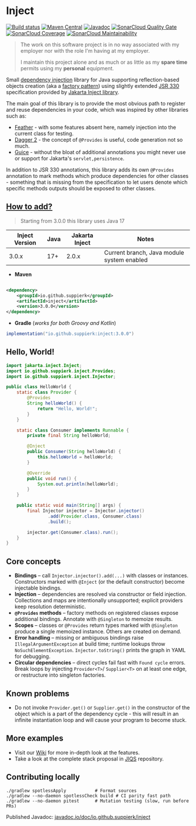# Inject

[![Build status](https://github.com/SuppieRK/inject/actions/workflows/build.yml/badge.svg)](https://github.com/SuppieRK/inject/actions/workflows/build.yml)
[![Maven Central](https://img.shields.io/maven-central/v/io.github.suppierk/inject.svg)](https://search.maven.org/artifact/io.github.suppierk/inject)
[![Javadoc](https://javadoc.io/badge2/io.github.suppierk/inject/javadoc.svg)](https://javadoc.io/doc/io.github.suppierk/inject)
[![SonarCloud Quality Gate](https://sonarcloud.io/api/project_badges/measure?project=SuppieRK_inject&metric=alert_status)](https://sonarcloud.io/summary/new_code?id=SuppieRK_inject)
[![SonarCloud Coverage](https://sonarcloud.io/api/project_badges/measure?project=SuppieRK_inject&metric=coverage)](https://sonarcloud.io/summary/new_code?id=SuppieRK_inject)
[![SonarCloud Maintainability](https://sonarcloud.io/api/project_badges/measure?project=SuppieRK_inject&metric=sqale_rating)](https://sonarcloud.io/summary/new_code?id=SuppieRK_inject)

> The work on this software project is in no way associated with my employer nor with the role I'm having at my
> employer.
>
> I maintain this project alone and as much or as little as my **spare time** permits using my **personal** equipment.

Small [dependency injection](https://en.wikipedia.org/wiki/Dependency_injection) library for Java supporting
reflection-based objects creation (aka a [factory pattern](https://en.wikipedia.org/wiki/Factory_method_pattern)) using
slightly extended [JSR 330](https://jcp.org/en/jsr/detail?id=330) specification provided
by [Jakarta Inject library](https://mvnrepository.com/artifact/jakarta.inject/jakarta.inject-api).

The main goal of this library is to provide the most obvious path to register and reuse dependencies in your code, which
was inspired by other libraries such as:

- [Feather](https://github.com/zsoltherpai/feather) - with some features absent here, namely injection into the current
  class for testing.
- [Dagger 2](https://github.com/google/dagger) - the concept of `@Provides` is useful, code generation not so much.
- [Guice](https://github.com/google/guice) - without the bloat of additional annotations you might never use or support
  for Jakarta's `servlet,persistence`.

In addition to JSR 330 annotations, this library adds its own `@Provides` annotation to mark methods which produce
dependencies for other classes - something that is missing from the specification to let users denote which specific
methods outputs should be exposed to other classes.

## [How to add?](https://mvnrepository.com/artifact/io.github.suppierk/inject)

> Starting from 3.0.0 this library uses Java 17

| Inject Version | Java | Jakarta Inject | Notes                                      |
|----------------|------|----------------|--------------------------------------------|
| 3.0.x          | 17+  | 2.0.x          | Current branch, Java module system enabled |

- **Maven**

```xml

<dependency>
    <groupId>io.github.suppierk</groupId>
    <artifactId>inject</artifactId>
    <version>3.0.0</version>
</dependency>
```

- **Gradle** (_works for both Groovy and Kotlin_)

```groovy
implementation("io.github.suppierk:inject:3.0.0")
```

## Hello, World!

```java
import jakarta.inject.Inject;
import io.github.suppierk.inject.Provides;
import io.github.suppierk.inject.Injector;

public class HelloWorld {
    static class Provider {
        @Provides
        String helloWorld() {
            return "Hello, World!";
        }
    }

    static class Consumer implements Runnable {
        private final String helloWorld;

        @Inject
        public Consumer(String helloWorld) {
            this.helloWorld = helloWorld;
        }

        @Override
        public void run() {
            System.out.println(helloWorld);
        }
    }

    public static void main(String[] args) {
        final Injector injector = Injector.injector()
                .add(Provider.class, Consumer.class)
                .build();

        injector.get(Consumer.class).run();
    }
}
```

## Core concepts

- **Bindings** – call `Injector.injector().add(...)` with classes or instances. Constructors marked with `@Inject` (or
  the default constructor) become injectable bindings.
- **Injection** – dependencies are resolved via constructor or field injection. Collections and maps are intentionally
  unsupported; explicit providers keep resolution deterministic.
- **`@Provides` methods** – factory methods on registered classes expose additional bindings. Annotate with `@Singleton`
  to memoize results.
- **Scopes** – classes or `@Provides` return types marked with `@Singleton` produce a single memoized instance. Others
  are created on demand.
- **Error handling** – missing or ambiguous bindings raise `IllegalArgumentException` at build time; runtime lookups
  throw `NoSuchElementException`. `Injector.toString()` prints the graph in YAML for debugging.
- **Circular dependencies** – direct cycles fail fast with `Found cycle` errors. Break loops by injecting `Provider<T>`/
  `Supplier<T>` on at least one edge, or restructure into singleton factories.

## Known problems

- Do not invoke `Provider.get()` or `Supplier.get()` in the constructor of the object which is a part of the dependency
  cycle - this will result in an infinite instantiation loop and will cause your program to become stuck.

## More examples

- Visit our [Wiki](https://github.com/SuppieRK/inject/wiki) for more in-depth look at the features.
- Take a look at the complete stack proposal in [JIQS](https://github.com/SuppieRK/jiqs) repository.

## Contributing locally

```shell
./gradlew spotlessApply           # Format sources
./gradlew --no-daemon spotlessCheck build # CI parity fast path
./gradlew --no-daemon pitest      # Mutation testing (slow, run before PRs)
```

Published Javadoc: [javadoc.io/doc/io.github.suppierk/inject](https://javadoc.io/doc/io.github.suppierk/inject)
